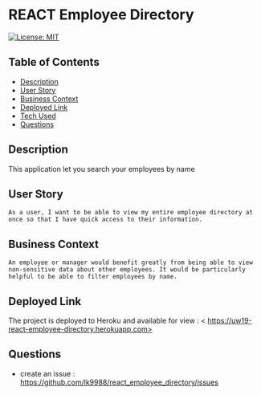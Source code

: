 # REACT Employee Directory

[![License: MIT](https://img.shields.io/badge/License-MIT-green.svg)]()

## Table of Contents

- [ Description ](#des)
- [ User Story ](#us)
- [ Business Context ](#bc)
- [ Deployed Link](#link)
- [ Tech Used](#tech)
- [ Questions](#q)

## Description <a name="des"></a>

This application let you search your employees by name

## User Story <a name="us"></a>

```
As a user, I want to be able to view my entire employee directory at once so that I have quick access to their information.
```

## Business Context <a name="bc"></a>

```
An employee or manager would benefit greatly from being able to view non-sensitive data about other employees. It would be particularly helpful to be able to filter employees by name.
```

## Deployed Link <a name="link"></a>

The project is deployed to Heroku and available for view :
< https://uw19-react-employee-directory.herokuapp.com>

## Questions <a name="q"></a>

- create an issue : <https://github.com/lk9988/react_employee_directory/issues>

